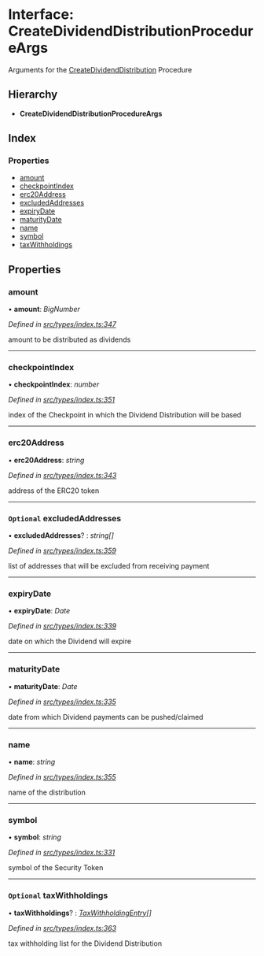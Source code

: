 # Interface: CreateDividendDistributionProcedureArgs

Arguments for the [CreateDividendDistribution](../enums/_types_index_.proceduretype.md#createdividenddistribution) Procedure

## Hierarchy

- **CreateDividendDistributionProcedureArgs**

## Index

### Properties

- [amount](_types_index_.createdividenddistributionprocedureargs.md#amount)
- [checkpointIndex](_types_index_.createdividenddistributionprocedureargs.md#checkpointindex)
- [erc20Address](_types_index_.createdividenddistributionprocedureargs.md#erc20address)
- [excludedAddresses](_types_index_.createdividenddistributionprocedureargs.md#optional-excludedaddresses)
- [expiryDate](_types_index_.createdividenddistributionprocedureargs.md#expirydate)
- [maturityDate](_types_index_.createdividenddistributionprocedureargs.md#maturitydate)
- [name](_types_index_.createdividenddistributionprocedureargs.md#name)
- [symbol](_types_index_.createdividenddistributionprocedureargs.md#symbol)
- [taxWithholdings](_types_index_.createdividenddistributionprocedureargs.md#optional-taxwithholdings)

## Properties

### amount

• **amount**: _BigNumber_

_Defined in [src/types/index.ts:347](https://github.com/PolymathNetwork/polymath-sdk/blob/660aba8/src/types/index.ts#L347)_

amount to be distributed as dividends

---

### checkpointIndex

• **checkpointIndex**: _number_

_Defined in [src/types/index.ts:351](https://github.com/PolymathNetwork/polymath-sdk/blob/660aba8/src/types/index.ts#L351)_

index of the Checkpoint in which the Dividend Distribution will be based

---

### erc20Address

• **erc20Address**: _string_

_Defined in [src/types/index.ts:343](https://github.com/PolymathNetwork/polymath-sdk/blob/660aba8/src/types/index.ts#L343)_

address of the ERC20 token

---

### `Optional` excludedAddresses

• **excludedAddresses**? : _string[]_

_Defined in [src/types/index.ts:359](https://github.com/PolymathNetwork/polymath-sdk/blob/660aba8/src/types/index.ts#L359)_

list of addresses that will be excluded from receiving payment

---

### expiryDate

• **expiryDate**: _Date_

_Defined in [src/types/index.ts:339](https://github.com/PolymathNetwork/polymath-sdk/blob/660aba8/src/types/index.ts#L339)_

date on which the Dividend will expire

---

### maturityDate

• **maturityDate**: _Date_

_Defined in [src/types/index.ts:335](https://github.com/PolymathNetwork/polymath-sdk/blob/660aba8/src/types/index.ts#L335)_

date from which Dividend payments can be pushed/claimed

---

### name

• **name**: _string_

_Defined in [src/types/index.ts:355](https://github.com/PolymathNetwork/polymath-sdk/blob/660aba8/src/types/index.ts#L355)_

name of the distribution

---

### symbol

• **symbol**: _string_

_Defined in [src/types/index.ts:331](https://github.com/PolymathNetwork/polymath-sdk/blob/660aba8/src/types/index.ts#L331)_

symbol of the Security Token

---

### `Optional` taxWithholdings

• **taxWithholdings**? : _[TaxWithholdingEntry](_types_index_.taxwithholdingentry.md)[]_

_Defined in [src/types/index.ts:363](https://github.com/PolymathNetwork/polymath-sdk/blob/660aba8/src/types/index.ts#L363)_

tax withholding list for the Dividend Distribution
